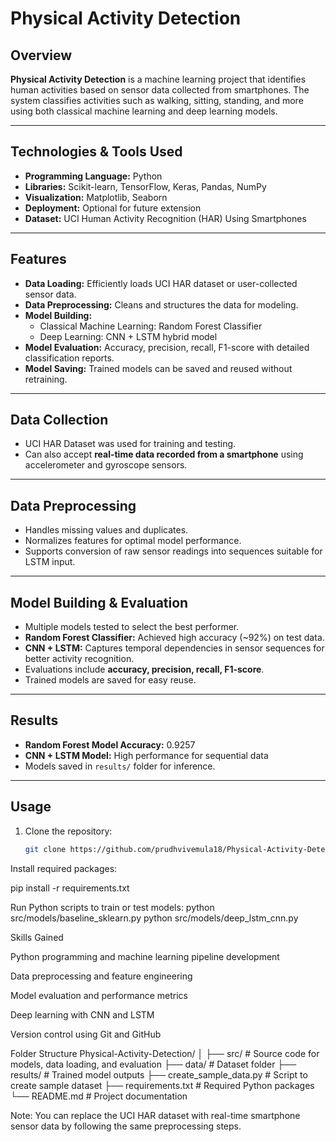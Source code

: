 # Physical Activity Detection

## Overview
**Physical Activity Detection** is a machine learning project that identifies human activities based on sensor data collected from smartphones. The system classifies activities such as walking, sitting, standing, and more using both classical machine learning and deep learning models.

---

## Technologies & Tools Used
- **Programming Language:** Python  
- **Libraries:** Scikit-learn, TensorFlow, Keras, Pandas, NumPy  
- **Visualization:** Matplotlib, Seaborn  
- **Deployment:** Optional for future extension  
- **Dataset:** UCI Human Activity Recognition (HAR) Using Smartphones

---

## Features
- **Data Loading:** Efficiently loads UCI HAR dataset or user-collected sensor data.  
- **Data Preprocessing:** Cleans and structures the data for modeling.  
- **Model Building:**  
  - Classical Machine Learning: Random Forest Classifier  
  - Deep Learning: CNN + LSTM hybrid model  
- **Model Evaluation:** Accuracy, precision, recall, F1-score with detailed classification reports.  
- **Model Saving:** Trained models can be saved and reused without retraining.  

---

## Data Collection
- UCI HAR Dataset was used for training and testing.  
- Can also accept **real-time data recorded from a smartphone** using accelerometer and gyroscope sensors.

---

## Data Preprocessing
- Handles missing values and duplicates.  
- Normalizes features for optimal model performance.  
- Supports conversion of raw sensor readings into sequences suitable for LSTM input.

---

## Model Building & Evaluation
- Multiple models tested to select the best performer.  
- **Random Forest Classifier:** Achieved high accuracy (~92%) on test data.  
- **CNN + LSTM:** Captures temporal dependencies in sensor sequences for better activity recognition.  
- Evaluations include **accuracy, precision, recall, F1-score**.  
- Trained models are saved for easy reuse.

---

## Results
- **Random Forest Model Accuracy:** 0.9257  
- **CNN + LSTM Model:** High performance for sequential data  
- Models saved in `results/` folder for inference.

---

## Usage
1. Clone the repository:  
   ```bash
   git clone https://github.com/prudhvivemula18/Physical-Activity-Detection.git


Install required packages:

pip install -r requirements.txt


Run Python scripts to train or test models:
 python src/models/baseline_sklearn.py
 python src/models/deep_lstm_cnn.py


Skills Gained

Python programming and machine learning pipeline development

Data preprocessing and feature engineering

Model evaluation and performance metrics

Deep learning with CNN and LSTM

Version control using Git and GitHub

Folder Structure
Physical-Activity-Detection/
│
├── src/                    # Source code for models, data loading, and evaluation
├── data/                   # Dataset folder
├── results/                # Trained model outputs
├── create_sample_data.py   # Script to create sample dataset
├── requirements.txt        # Required Python packages
└── README.md               # Project documentation


Note: You can replace the UCI HAR dataset with real-time smartphone sensor data by following the same preprocessing steps.